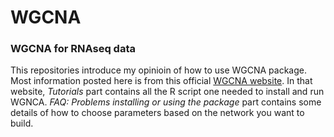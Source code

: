# WGCNA
### WGCNA for RNAseq data
This repositories introduce my opinioin of how to use WGCNA package. Most information posted here is from this official [WGCNA website]( https://horvath.genetics.ucla.edu/html/CoexpressionNetwork/Rpackages/WGCNA/index.html).
In that website, *Tutorials* part contains all the R script one needed to install and run WGNCA. *FAQ: Problems installing or using the package* part contains some details of how to choose parameters based on the network you want to build. 

